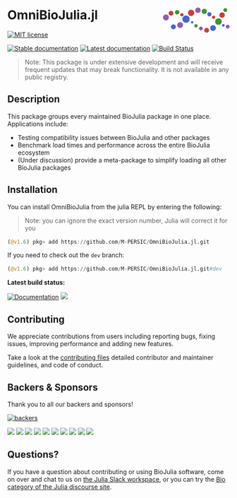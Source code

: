 # <img src="./sticker.svg" width="30%" align="right" /> OmniBioJulia.jl

<!-- [![Latest Release](https://img.shields.io/github/release/BioJulia/OmniBioJulia.jl.svg)](https://github.com/BioJulia/OmniBioJulia.jl/releases/latest)-->
[![MIT license](https://img.shields.io/badge/license-MIT-green.svg)](https://github.com/BioJulia/OmniBioJulia.jl/blob/master/LICENSE) 
<!-- [![DOI](https://zenodo.org/badge/DOI/10.5281/zenodo.3361839.svg)](https://doi.org/10.5281/zenodo.3361839) -->
[![Stable documentation](https://img.shields.io/badge/docs-stable-blue.svg)](https://M-PERSIC.github.io/OmniBioJulia.jl/stable/)
[![Latest documentation](https://img.shields.io/badge/docs-dev-blue.svg)](https://M-PERSIC.github.io/OmniBioJulia.jl/dev/)
[![Build Status](https://github.com/M-PERSIC/OmniBioJulia.jl/actions/workflows/CI.yml/badge.svg?branch=main)](https://github.com/M-PERSIC/OmniBioJulia.jl/actions/workflows/CI.yml?query=branch%3Amain)
<!-- [![Pkg Status](https://www.repostatus.org/badges/latest/active.svg)](https://www.repostatus.org/#active) -->

> Note: This package is under extensive development and will receive frequent updates that may break functionality. It is not available in any public registry.

## Description

This package groups every maintained BioJulia package in one place. Applications include:

- Testing compatibility issues between BioJulia and other packages
- Benchmark load times and performance across the entire BioJulia ecosystem
- (Under discussion) provide a meta-package to simplify loading all other BioJulia packages

## Installation

You can install OmniBioJulia from the julia REPL by entering the following:

> Note: you can ignore the exact version number, Julia will correct it for you

```julia
(@v1.6) pkg> add https://github.com/M-PERSIC/OmniBioJulia.jl.git
```

If you need to check out the `dev` branch:

```julia
(@v1.6) pkg> add https://github.com/M-PERSIC/OmniBioJulia.jl.git#dev
```

**Latest build status:**

[![Documentation](https://github.com/BioJulia/OmniBioJulia.jl/workflows/Documentation/badge.svg?branch=master)](https://github.com/BioJulia/OmniBioJulia.jl/actions?query=workflow%3ADocumentation+branch%3Amaster)
[![](https://codecov.io/gh/BioJulia/OmniBioJulia.jl/branch/master/graph/badge.svg)](https://codecov.io/gh/BioJulia/OmniBioJulia.jl)

## Contributing
We appreciate contributions from users including reporting bugs, fixing
issues, improving performance and adding new features.

Take a look at the [contributing files](https://github.com/BioJulia/Contributing)
detailed contributor and maintainer guidelines, and code of conduct.

## Backers & Sponsors
Thank you to all our backers and sponsors!

[![backers](https://opencollective.com/biojulia/backers.svg?width=890)](https://opencollective.com/biojulia#backers)

[![](https://opencollective.com/biojulia/sponsor/0/avatar.svg)](https://opencollective.com/biojulia/sponsor/0/website)
[![](https://opencollective.com/biojulia/sponsor/1/avatar.svg)](https://opencollective.com/biojulia/sponsor/1/website)
[![](https://opencollective.com/biojulia/sponsor/2/avatar.svg)](https://opencollective.com/biojulia/sponsor/2/website)
[![](https://opencollective.com/biojulia/sponsor/3/avatar.svg)](https://opencollective.com/biojulia/sponsor/3/website)
[![](https://opencollective.com/biojulia/sponsor/4/avatar.svg)](https://opencollective.com/biojulia/sponsor/4/website)
[![](https://opencollective.com/biojulia/sponsor/5/avatar.svg)](https://opencollective.com/biojulia/sponsor/5/website)
[![](https://opencollective.com/biojulia/sponsor/6/avatar.svg)](https://opencollective.com/biojulia/sponsor/6/website)
[![](https://opencollective.com/biojulia/sponsor/7/avatar.svg)](https://opencollective.com/biojulia/sponsor/7/website)
[![](https://opencollective.com/biojulia/sponsor/8/avatar.svg)](https://opencollective.com/biojulia/sponsor/8/website)
[![](https://opencollective.com/biojulia/sponsor/9/avatar.svg)](https://opencollective.com/biojulia/sponsor/9/website)

## Questions?
If you have a question about contributing or using BioJulia software, come on over and chat to us on [the Julia Slack workspace](https://julialang.org/slack/), or you can try the [Bio category of the Julia discourse site](https://discourse.julialang.org/c/domain/bio).
